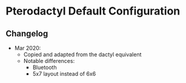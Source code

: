 # Pterodactyl Default Configuration

## Changelog

* Mar 2020:
  * Copied and adapted from the dactyl equivalent
  * Notable differences:
    * Bluetooth
    * 5x7 layout instead of 6x6

